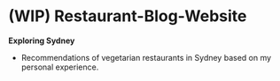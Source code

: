 # (WIP) Restaurant-Blog-Website

**Exploring Sydney**

-   Recommendations of vegetarian restaurants in Sydney based on my personal experience.
